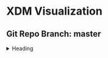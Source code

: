 # XDM Visualization
## Git Repo Branch: master
<details>
<summary>Heading</summary>
<ul>
 <details>
 <summary>Heading2</summary>
 <ul>
  <details>
  <summary>Heading2</summary>
  <ul>
   <details>
   <summary>Heading2</summary>
   <ul>
    <details>
    <summary>Heading2</summary>
    </details>
   </ul>
   </details>
  </ul>
  </details>
 </ul>
 </details>
</ul>
</details>